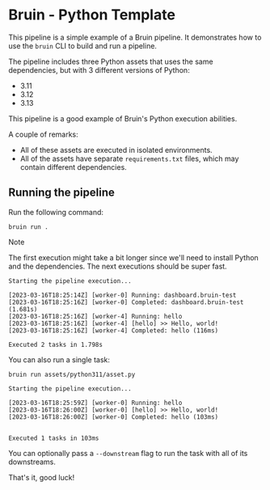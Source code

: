 # Bruin - Python Template

This pipeline is a simple example of a Bruin pipeline. It demonstrates how to use the `bruin` CLI to build and run a pipeline.

The pipeline includes three Python assets that uses the same dependencies, but with 3 different versions of Python:
- 3.11
- 3.12
- 3.13

This pipeline is a good example of Bruin's Python execution abilities.

A couple of remarks:
- All of these assets are executed in isolated environments.
- All of the assets have separate `requirements.txt` files, which may contain different dependencies.

## Running the pipeline

Run the following command:
```shell
bruin run .
```

> [!NOTE]
> The first execution might take a bit longer since we'll need to install Python and the dependencies. The next executions should be super fast.

```shell
Starting the pipeline execution...

[2023-03-16T18:25:14Z] [worker-0] Running: dashboard.bruin-test
[2023-03-16T18:25:16Z] [worker-0] Completed: dashboard.bruin-test (1.681s)
[2023-03-16T18:25:16Z] [worker-4] Running: hello
[2023-03-16T18:25:16Z] [worker-4] [hello] >> Hello, world!
[2023-03-16T18:25:16Z] [worker-4] Completed: hello (116ms)

Executed 2 tasks in 1.798s
```

You can also run a single task:

```shell
bruin run assets/python311/asset.py                            
```

```shell
Starting the pipeline execution...

[2023-03-16T18:25:59Z] [worker-0] Running: hello
[2023-03-16T18:26:00Z] [worker-0] [hello] >> Hello, world!
[2023-03-16T18:26:00Z] [worker-0] Completed: hello (103ms)


Executed 1 tasks in 103ms
```

You can optionally pass a `--downstream` flag to run the task with all of its downstreams.

That's it, good luck!